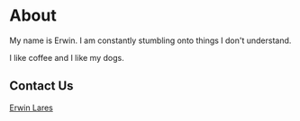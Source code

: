 # About 

My name is Erwin. I am constantly stumbling onto things I don't understand.

I like coffee and I like my dogs.

## Contact Us

[Erwin Lares](mailto:lares@wisc.edu) 

